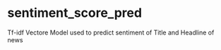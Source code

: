 # sentiment_score_pred

Tf-idf Vectore Model used to predict sentiment of Title and Headline of news
